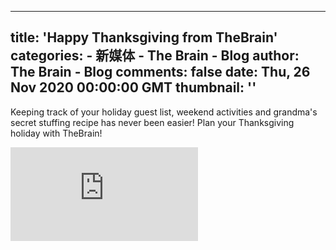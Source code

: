 
---
title: 'Happy Thanksgiving from TheBrain'
categories: 
    - 新媒体
    - The Brain - Blog
author: The Brain - Blog
comments: false
date: Thu, 26 Nov 2020 00:00:00 GMT
thumbnail: ''
---

<div>   
<div class="center">
        <p>Keeping track of your holiday guest list, weekend activities and grandma's secret stuffing recipe has never been easier!  Plan your Thanksgiving holiday with TheBrain!</p>
      </div>
      <iframe class="blogVideo" src="https://www.youtube.com/embed/44kgE2ekcDw?rel=0&showinfo=0&autoplay=0" frameborder="0" allowfullscreen></iframe>
    
    
</div>
            